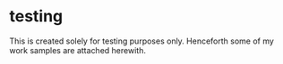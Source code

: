 # testing
This is created solely for testing purposes only. Henceforth some of my work samples are attached herewith.
